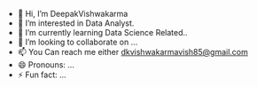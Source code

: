 - 👋 Hi, I’m DeepakVishwakarma
- 👀 I’m interested in Data Analyst. 
- 🌱 I’m currently learning Data Science Related..
- 💞️ I’m looking to collaborate on ...
- 📫 You Can reach me either dkvishwakarmavish85@gmail.com
- 😄 Pronouns: ...
- ⚡ Fun fact: ...

<!---
DeepakVishwa2000/DeepakVishwa2000 is a ✨ special ✨ repository because its `README.md` (this file) appears on your GitHub profile.
You can click the Preview link to take a look at your changes.
--->
